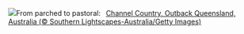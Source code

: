 ![](https://www.bing.com/th?id=OHR.ChannelOutback_EN-US7094425288_UHD.jpg&w=1000)From parched to pastoral:&nbsp;&ensp;[Channel Country, Outback Queensland, Australia (© Southern Lightscapes-Australia/Getty Images)](https://www.bing.com/th?id=OHR.ChannelOutback_EN-US7094425288_UHD.jpg)
<br><br/>

